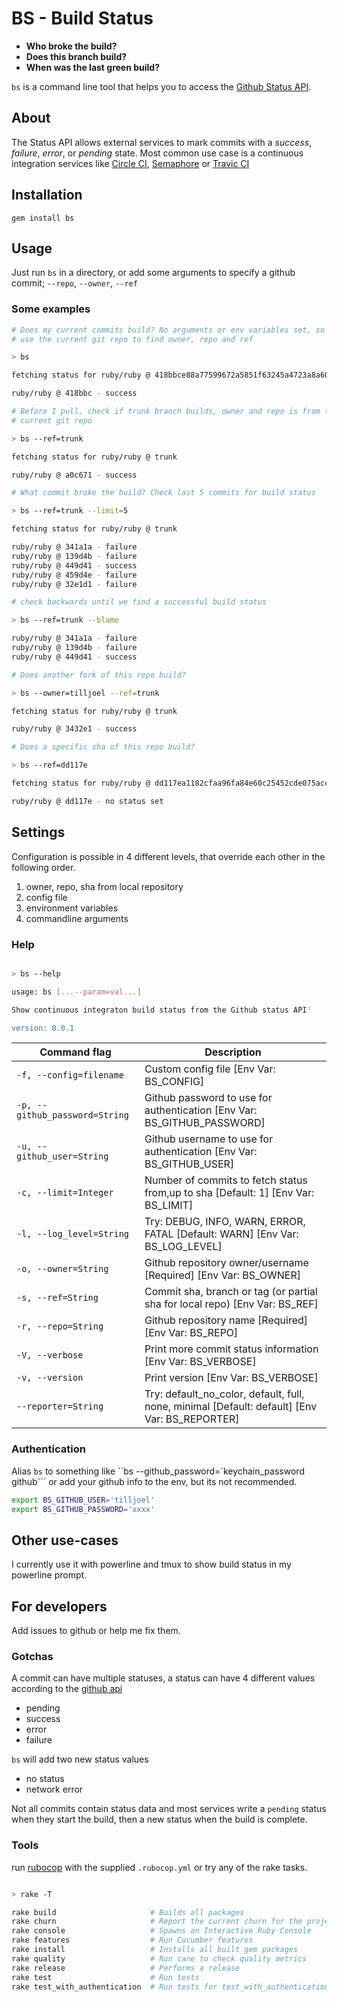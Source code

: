 # BS - Build Status

* __Who broke the build?__
* __Does this branch build?__
* __When was the last green build?__

`bs` is a command line tool that helps you to access the [Github Status
API](http://developer.github.com/v3/repos/statuses/).

## About


The Status API allows external services to mark commits with a _success_,
_failure_, _error_, or _pending_ state. Most common use case is a continuous
integration services like [Circle CI](https://circleci.com/), [Semaphore](https://semaphoreapp.com/) or
[Travic CI](https://travis-ci.org/)

## Installation

`gem install bs`

## Usage

Just run `bs` in a directory, or add some arguments to specify a github
commit; `--repo`, `--owner`, `--ref`

### Some examples


```bash
# Does my current commits build? No arguments or env variables set, so
# use the current git repo to find owner, repo and ref

> bs

fetching status for ruby/ruby @ 418bbce88a77599672a5851f63245a4723a8a608

ruby/ruby @ 418bbc - success

```

```bash
# Before I pull, check if trunk branch builds, owner and repo is from the
# current git repo

> bs --ref=trunk

fetching status for ruby/ruby @ trunk

ruby/ruby @ a0c671 - success

```

```bash
# What commit broke the build? Check last 5 commits for build status

> bs --ref=trunk --limit=5

fetching status for ruby/ruby @ trunk

ruby/ruby @ 341a1a - failure
ruby/ruby @ 139d4b - failure
ruby/ruby @ 449d41 - success
ruby/ruby @ 459d4e - failure
ruby/ruby @ 32e1d1 - failure

# check backwards until we find a successful build status

> bs --ref=trunk --blame

ruby/ruby @ 341a1a - failure
ruby/ruby @ 139d4b - failure
ruby/ruby @ 449d41 - success
```


```bash
# Does another fork of this repo build?

> bs --owner=tilljoel --ref=trunk

fetching status for ruby/ruby @ trunk

ruby/ruby @ 3432e1 - success
```


```bash
# Does a specific sha of this repo build?

> bs --ref=dd117e

fetching status for ruby/ruby @ dd117ea1182cfaa96fa84e60c25452cde075acc4

ruby/ruby @ dd117e - no status set
```

## Settings

Configuration is possible in 4 different levels, that override each
other in the following order.

1. owner, repo, sha from local repository
2. config file
3. environment variables
4. commandline arguments

### Help

```bash

> bs --help

usage: bs [...--param=val...]

Show continuous integraton build status from the Github status API'

version: 0.0.1
```

Command flag                    | Description
--------------------------------|----------------------------------------------------------------------------------
 `-f, --config=filename`        | Custom config file [Env Var: BS_CONFIG]
 `-p, --github_password=String` | Github password to use for authentication [Env Var: BS_GITHUB_PASSWORD]
 `-u, --github_user=String`     | Github username to use for authentication [Env Var: BS_GITHUB_USER]
 `-c, --limit=Integer`          | Number of commits to fetch status from,up to sha [Default: 1] [Env Var: BS_LIMIT]
 `-l, --log_level=String`       | Try: DEBUG, INFO, WARN, ERROR, FATAL [Default: WARN] [Env Var: BS_LOG_LEVEL]
 `-o, --owner=String`           | Github repository owner/username [Required] [Env Var: BS_OWNER]
 `-s, --ref=String`             | Commit sha, branch or tag  (or partial sha for local repo) [Env Var: BS_REF]
 `-r, --repo=String`            | Github repository name [Required] [Env Var: BS_REPO]
 `-V, --verbose`                | Print more commit status information [Env Var: BS_VERBOSE]
 `-v, --version`                | Print version [Env Var: BS_VERBOSE]
 `--reporter=String`            | Try: default_no_color, default, full, none, minimal [Default: default] [Env Var: BS_REPORTER]

### Authentication
Alias `bs` to something like ``bs --github_password=`keychain_password
github``` or add your github info to the env, but its not recommended.

```bash
export BS_GITHUB_USER='tilljoel'
export BS_GITHUB_PASSWORD='xxxx'
```

## Other use-cases

I currently use it with powerline and tmux to show build status
in my powerline prompt.

## For developers

Add issues to github or help me fix them.

### Gotchas

A commit can have multiple statuses, a status can have 4 different values
according to the [github api](http://developer.github.com/v3/repos/statuses/)

* pending
* success
* error
* failure

`bs` will add two new status values

* no status
* network error

Not all commits contain status data and most services write a `pending` status when they start the build, then a new status
when the build is complete.

### Tools

run [rubocop](https://github.com/bbatsov/rubocop) with the supplied `.rubocop.yml` or try any of the rake tasks.

```bash

> rake -T

rake build                     # Builds all packages
rake churn                     # Report the current churn for the project
rake console                   # Spawns an Interactive Ruby Console
rake features                  # Run Cucumber features
rake install                   # Installs all built gem packages
rake quality                   # Run cane to check quality metrics
rake release                   # Performs a release
rake test                      # Run tests
rake test_with_authentication  # Run tests for test_with_authentication

```
